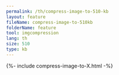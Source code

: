 ```yaml
---
permalink: /th/compress-image-to-510-kb
layout: feature
fileName: compress-image-to-510kb
folderName: feature
tool: imgcompression
lang: th
size: 510
type: kb
---
```


{%- include compress-image-to-X.html -%}
